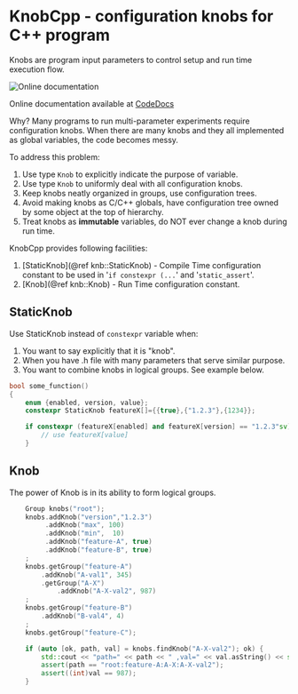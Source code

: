 # KnobCpp - configuration knobs for C++ program 
Knobs are program input parameters to control setup
and run time execution flow. 

![Online documentation](https://codedocs.xyz/curoles/knobcpp.svg)

Online documentation available at [CodeDocs](https://codedocs.xyz/curoles/knobcpp/)

Why? Many programs to run multi-parameter experiments require configuration knobs.
When there are many knobs and they all implemented as global variables,
the code becomes messy.

To address this problem:
 1. Use type `Knob` to explicitly indicate the purpose of variable.
 2. Use type `Knob` to uniformly deal with
    all configuration knobs.
 3. Keep knobs neatly organized in groups, use configuration trees.
 4. Avoid making knobs as C/C++ globals, have configuration tree owned
    by some object at the top of hierarchy.
 5. Treat knobs as **immutable** variables, do NOT ever change a knob
    during run time.

KnobCpp provides following facilities:
 1. [StaticKnob](@ref knb::StaticKnob) - Compile Time configuration constant
    to be used in '`if constexpr (...`' and '`static_assert`'.
 2. [Knob](@ref knb::Knob) - Run Time configuration constant.


## StaticKnob

Use StaticKnob instead of `constexpr` variable when:
 1. You want to say explicitly that it is "knob".
 2. When you have .h file with many parameters that serve
    similar purpose.
 3. You want to combine knobs in logical groups. See example below.

```cpp
bool some_function()
{
    enum {enabled, version, value};
    constexpr StaticKnob featureX[]={{true},{"1.2.3"},{1234}};

    if constexpr (featureX[enabled] and featureX[version] == "1.2.3"sv) {
        // use featureX[value]
    }
```

## Knob

The power of Knob is in its ability to form logical groups.

```cpp
    Group knobs("root");
    knobs.addKnob("version","1.2.3")
         .addKnob("max", 100)
         .addKnob("min",  10)
         .addKnob("feature-A", true)
         .addKnob("feature-B", true)
    ;
    knobs.getGroup("feature-A")
        .addKnob("A-val1", 345)
        .getGroup("A-X")
            .addKnob("A-X-val2", 987)
    ;
    knobs.getGroup("feature-B")
        .addKnob("B-val4", 4)
    ;
    knobs.getGroup("feature-C");

    if (auto [ok, path, val] = knobs.findKnob("A-X-val2"); ok) {
        std::cout << "path=" << path << " ,val=" << val.asString() << std::endl;
        assert(path == "root:feature-A:A-X:A-X-val2");
        assert((int)val == 987);
    }
```


